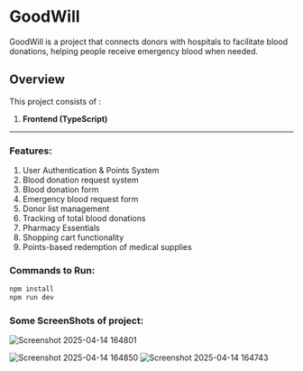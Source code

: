 # GoodWill
GoodWill is a project that connects donors with hospitals to facilitate blood donations, helping people receive emergency blood when needed.

## Overview
This project consists of :
1. **Frontend (TypeScript)**
---
### Features:
1. User Authentication & Points System
2. Blood donation request system
3. Blood donation form
4. Emergency blood request form
5. Donor list management
6. Tracking of total blood donations
7. Pharmacy Essentials
8. Shopping cart functionality
9. Points-based redemption of medical supplies

### Commands to Run:
```sh
npm install
npm run dev
```
### Some ScreenShots of project:
![Screenshot 2025-04-14 164801](https://github.com/user-attachments/assets/1449847a-8c1d-4fbd-bbe3-26f6c034dfaf)

![Screenshot 2025-04-14 164850](https://github.com/user-attachments/assets/49bd6c67-ed96-42e6-a4e9-38c8caa1b084) 
![Screenshot 2025-04-14 164743](https://github.com/user-attachments/assets/ee943930-c88d-4682-ac72-83182e2e77d9)






